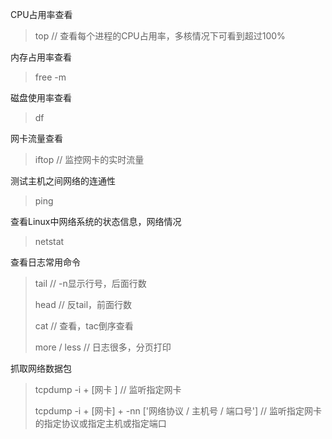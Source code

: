 CPU占用率查看

> top  // 查看每个进程的CPU占用率，多核情况下可看到超过100%



内存占用率查看

> free -m



磁盘使用率查看

> df



网卡流量查看

> iftop  // 监控网卡的实时流量



测试主机之间网络的连通性

> ping



查看Linux中网络系统的状态信息，网络情况

> netstat



查看日志常用命令

> tail  // -n显示行号，后面行数
>
> head  // 反tail，前面行数
>
> cat  // 查看，tac倒序查看
>
> more / less  // 日志很多，分页打印



抓取网络数据包

> tcpdump -i + [网卡 ]     // 监听指定网卡
>
> tcpdump  -i + [网卡] + -nn ['网络协议 / 主机号 / 端口号']     // 监听指定网卡的指定协议或指定主机或指定端口